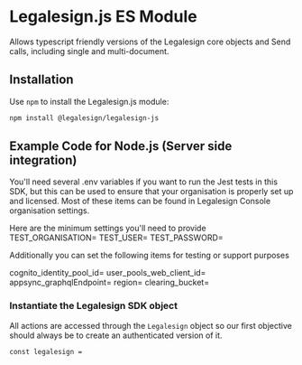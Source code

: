 # Legalesign.js ES Module

Allows typescript friendly versions of the Legalesign core objects and Send calls, including single and multi-document.

## Installation

Use `npm` to install the Legalesign.js module:

```sh
npm install @legalesign/legalesign-js
```

## Example Code for Node.js (Server side integration)

You'll need several .env variables if you want to run the Jest tests in this SDK, but
this can be used to ensure that your organisation is properly set up and licensed. Most
of these items can be found in Legalesign Console organisation settings.

Here are the minimum settings you'll need to provide
TEST_ORGANISATION=<Organisation UUID>
TEST_USER=<Usually an email address of the user account to use for SDK API  calls>
TEST_PASSWORD=<The password of the API call user>

Additionally you can set the following items for testing or support purposes

cognito_identity_pool_id=
user_pools_web_client_id=
appsync_graphqlEndpoint=
region=
clearing_bucket=

### Instantiate the Legalesign SDK object

All actions are accessed through the `Legalesign` object so our first objective should
always be to create an authenticated version of it.

`const legalesign =`

